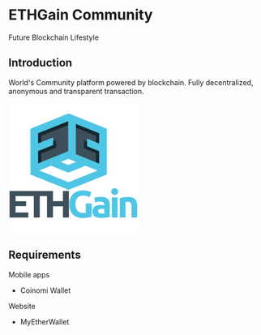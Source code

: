 # ETHGain Community
Future Blockchain Lifestyle

## Introduction

World's Community platform powered by blockchain.
Fully decentralized, anonymous and transparent transaction.

![ETHGain](images/256logo.png)

## Requirements

Mobile apps
- Coinomi Wallet

Website
- MyEtherWallet
